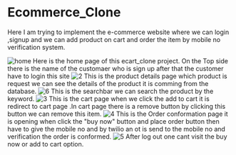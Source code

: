 # Ecommerce_Clone
Here I am trying to implement the e-commerce website where we can login ,signup and we can add product on cart and order the item by mobile no verification system.

![home](https://github.com/ayan0508/Ecommerce_Clone/assets/64884225/d648bcc7-e6ae-449c-bf03-1c7e13692792)
Here is the home page of this ecart_clone project. On the Top side there is the name of the customaer who is sign up after that the customer have to login this site 
![2](https://github.com/ayan0508/Ecommerce_Clone/assets/64884225/24ca5698-b7b7-4e4c-bada-756ac8090139)
This is the product details page which product is request we can see the details of the product it is comming from the database.
![6](https://github.com/ayan0508/Ecommerce_Clone/assets/64884225/3cf8b88d-c6a7-4455-9fb1-304193804e0a)
This is the searchbar we can search the product by the keyword.
![3](https://github.com/ayan0508/Ecommerce_Clone/assets/64884225/09822d7d-90bf-406a-9d1a-0e1b42d100c2)
This is the cart page when we click the add to cart it is redirect to cart page .In cart page there is a remove button by clicking this button we can remove this item.
![4](https://github.com/ayan0508/Ecommerce_Clone/assets/64884225/362bd9a0-23f7-4533-b097-8c3f7c8d519d)
This is the Order conformation page it is opening when click the "buy now" button and place order button then have to give the mobile no and by twilio an ot is send to the mobile no and verification the order is conformed.
![5](https://github.com/ayan0508/Ecommerce_Clone/assets/64884225/7abc2da6-865d-4b29-a3cd-d1d68aee4c9a)
After log out one cant visit the buy now or add to cart option.
